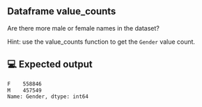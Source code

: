 ## Dataframe value_counts

Are there more male or female names in the dataset?

Hint: use the value_counts function to get the `Gender` value count.

## 💻 Expected output

```bash
F    558846
M    457549
Name: Gender, dtype: int64
```